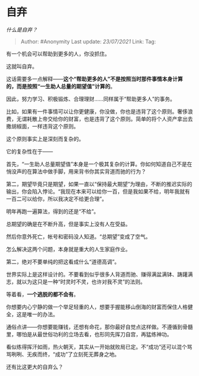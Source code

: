 # 自弃
*什么是自弃？*

> Author: #Anonymity
> Last update: *23/07/2021* 
> Link:
> Tag:   


有一个机会可以帮助到更多的人，你没抓住。

这就叫自弃。

这话需要多一点解释——**这个“帮助更多的人”不是按照当时那件事情本身计算的，而是按照“一生助人总量的期望值”计算的**。

因此，努力学习、积极锻炼、合理理财……同样属于“帮助更多人”的事务。

比如，如果有一件事情可以让你更健康，你没做，你也是违背了这个原则。奢侈浪费，无谓耗散上帝交给你的财富，也是违背了这个原则。简单的将个人资产拿出去撒胡椒面，一样违背这个原则。

这个原则事实上是深刻而复杂的。

它的复杂性在于——

首先，“一生助人总量期望值”本身是一个极其复杂的计算。你如何知道自己不是在悄没声的在算法中做手脚，用来背书你其实背道而驰的行为？

第二，期望毕竟只是期望，如果一直以“保持最大期望”为理由，不断的推迟实际的输出，你会陷入悖论。“我现在本来可以给你一百，但是我如果不给，明年我就有一百二可以给你，所以我决定不给更合理”。

明年再跑一遍算法，得到的还是“不给”。

总期望的确是在不断升高，但是事实上没有人在受益。

然后你意外死亡，帐号和密码没人知道。“总期望”变成了空气。

怎么解决这两个问题，本身就是重大的人生家庭作业。

  


第二，绝对不要单纯的把这看成什么“道德高调”。

世界实际上是这样设计的。不要看到似乎很多人背道而驰、赚得满盆满钵、踌躇满志，就以为这只是一种“时灵时不灵，也许对我不灵”的法则。

等着看，**一个逃脱的都不会有**。

你想要内心宁静的做一个举足轻重的人，想要手握能移山倒海的财富而保住人格健全，这是唯一的办法。

通俗点讲——你想要能赚钱，还想有命花，那你最好自觉点这样做。不遵循到骨髓里，哪怕是从最世俗功利的立场去看，也形同先挥刀自宫，再猛练神功。

看似练得挥汗如雨，热火朝天，其实从一开始就败局已定。不“成功”还可以混个骂骂咧咧、无疾而终，“成功”了立刻死无葬身之地。

还有比这更大的自弃么？



